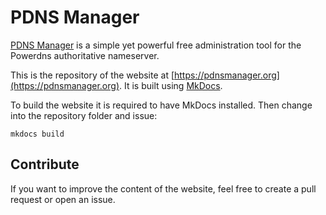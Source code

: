 # PDNS Manager

[PDNS Manager](https://pdnsmanager.lmitsystems.de) is a simple yet powerful free administration tool for the
Powerdns authoritative nameserver.

This is the repository of the website at [https://pdnsmanager.org](https://pdnsmanager.org). It is built using [MkDocs](http://www.mkdocs.org/).

To build the website it is required to have MkDocs installed. Then change into the repository folder and issue:
```
mkdocs build
```

## Contribute
If you want to improve the content of the website, feel free to create a pull request or open an issue.
